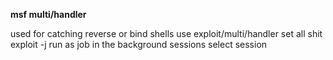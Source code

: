 **msf multi/handler**

used for catching reverse or bind shells
use exploit/multi/handler
set all shit
exploit -j run as job in the background
sessions <session number> select session